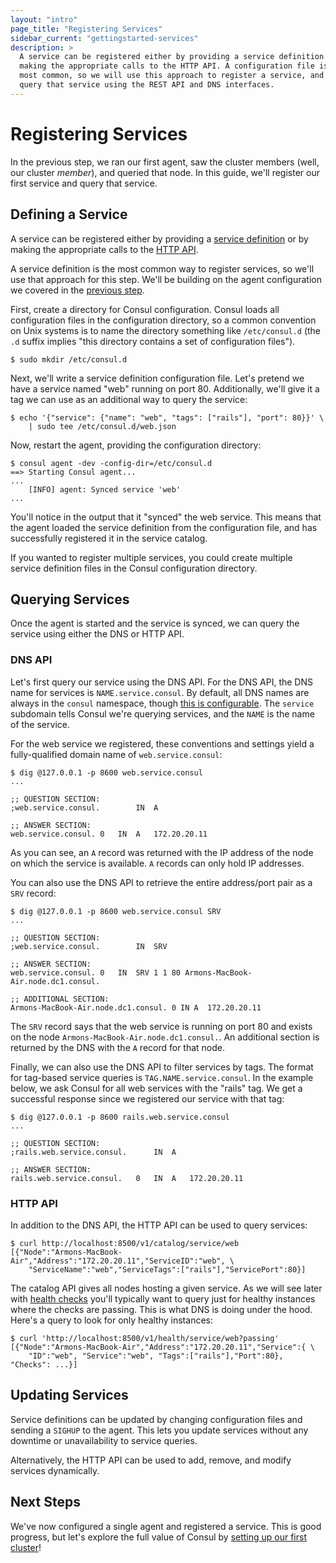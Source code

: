```yaml
---
layout: "intro"
page_title: "Registering Services"
sidebar_current: "gettingstarted-services"
description: >
  A service can be registered either by providing a service definition or by
  making the appropriate calls to the HTTP API. A configuration file is the
  most common, so we will use this approach to register a service, and then
  query that service using the REST API and DNS interfaces.
---
```


# Registering Services

In the previous step, we ran our first agent, saw the cluster members (well,
our cluster _member_), and queried that node. In this guide, we'll register
our first service and query that service.

## Defining a Service

A service can be registered either by providing a
[service definition](/docs/agent/services.html) or by making the appropriate
calls to the [HTTP API](/agent/api/api-server/index.html).

A service definition is the most common way to register services, so we'll
use that approach for this step. We'll be building on the agent configuration
we covered in the [previous step](/intro/getting-started/agent.html).

First, create a directory for Consul configuration. Consul loads all
configuration files in the configuration directory, so a common convention
on Unix systems is to name the directory something like `/etc/consul.d`
(the `.d` suffix implies "this directory contains a set of configuration
files").

```text
$ sudo mkdir /etc/consul.d
```

Next, we'll write a service definition configuration file. Let's
pretend we have a service named "web" running on port 80. Additionally,
we'll give it a tag we can use as an additional way to query the service:

```text
$ echo '{"service": {"name": "web", "tags": ["rails"], "port": 80}}' \
    | sudo tee /etc/consul.d/web.json
```

Now, restart the agent, providing the configuration directory:

```text
$ consul agent -dev -config-dir=/etc/consul.d
==> Starting Consul agent...
...
    [INFO] agent: Synced service 'web'
...
```

You'll notice in the output that it "synced" the web service. This means
that the agent loaded the service definition from the configuration file,
and has successfully registered it in the service catalog.

If you wanted to register multiple services, you could create multiple
service definition files in the Consul configuration directory.

## Querying Services

Once the agent is started and the service is synced, we can query the
service using either the DNS or HTTP API.

### DNS API

Let's first query our service using the DNS API. For the DNS API, the
DNS name for services is `NAME.service.consul`. By default, all DNS names
are always in the `consul` namespace, though
[this is configurable](/docs/agent/options.html#domain). The `service`
subdomain tells Consul we're querying services, and the `NAME` is the name
of the service.

For the web service we registered, these conventions and settings yield a
fully-qualified domain name of `web.service.consul`:

```text
$ dig @127.0.0.1 -p 8600 web.service.consul
...

;; QUESTION SECTION:
;web.service.consul.		IN	A

;; ANSWER SECTION:
web.service.consul.	0	IN	A	172.20.20.11
```

As you can see, an `A` record was returned with the IP address of the node on
which the service is available. `A` records can only hold IP addresses.

You can also use the DNS API to retrieve the entire address/port pair as a
`SRV` record:

```text
$ dig @127.0.0.1 -p 8600 web.service.consul SRV
...

;; QUESTION SECTION:
;web.service.consul.		IN	SRV

;; ANSWER SECTION:
web.service.consul.	0	IN	SRV	1 1 80 Armons-MacBook-Air.node.dc1.consul.

;; ADDITIONAL SECTION:
Armons-MacBook-Air.node.dc1.consul. 0 IN A	172.20.20.11
```

The `SRV` record says that the web service is running on port 80 and exists on
the node `Armons-MacBook-Air.node.dc1.consul.`. An additional section is returned by the
DNS with the `A` record for that node.

Finally, we can also use the DNS API to filter services by tags. The
format for tag-based service queries is `TAG.NAME.service.consul`. In
the example below, we ask Consul for all web services with the "rails"
tag. We get a successful response since we registered our service with
that tag:

```text
$ dig @127.0.0.1 -p 8600 rails.web.service.consul
...

;; QUESTION SECTION:
;rails.web.service.consul.		IN	A

;; ANSWER SECTION:
rails.web.service.consul.	0	IN	A	172.20.20.11
```

### HTTP API

In addition to the DNS API, the HTTP API can be used to query services:

```text
$ curl http://localhost:8500/v1/catalog/service/web
[{"Node":"Armons-MacBook-Air","Address":"172.20.20.11","ServiceID":"web", \
	"ServiceName":"web","ServiceTags":["rails"],"ServicePort":80}]
```

The catalog API gives all nodes hosting a given service. As we will see later
with [health checks](/intro/getting-started/checks.html) you'll typically want
to query just for healthy instances where the checks are passing. This is what
DNS is doing under the hood. Here's a query to look for only healthy instances:

```text
$ curl 'http://localhost:8500/v1/health/service/web?passing'
[{"Node":"Armons-MacBook-Air","Address":"172.20.20.11","Service":{ \
	"ID":"web", "Service":"web", "Tags":["rails"],"Port":80}, "Checks": ...}]
```

## Updating Services

Service definitions can be updated by changing configuration files and
sending a `SIGHUP` to the agent. This lets you update services without
any downtime or unavailability to service queries.

Alternatively, the HTTP API can be used to add, remove, and modify services
dynamically.

## Next Steps

We've now configured a single agent and registered a service. This is good
progress, but let's explore the full value of Consul by [setting up our
first cluster](/intro/getting-started/join.html)!
